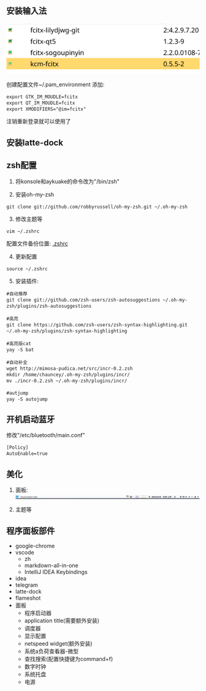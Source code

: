 ## 安装输入法

![相关软件](../img/kde-fcitx.png)

创建配置文件~/.pam_environment
添加:

```
export GTK_IM_MOUDLE=fcitx
export QT_IM_MOUDLE=fcitx
export XMODIFIERS="@im=fcitx"
```

注销重新登录就可以使用了

## 安装latte-dock

## zsh配置

1. 将konsole和aykuake的命令改为"/bin/zsh"

2. 安装oh-my-zsh

```
git clone git://github.com/robbyrussell/oh-my-zsh.git ~/.oh-my-zsh
```

3. 修改主题等

```
vim ~/.zshrc
```

配置文件备份位置:
[.zshrc](https://github.com/ChaunceyCX/my-config-files/blob/master/zsh/.zshrc)


4. 更新配置

```
source ~/.zshrc
```

5. 安装插件:

```
#自动推荐
git clone git://github.com/zsh-users/zsh-autosuggestions ~/.oh-my-zsh/plugins/zsh-autosuggestions

#高亮
git clone https://github.com/zsh-users/zsh-syntax-highlighting.git ~/.oh-my-zsh/plugins/zsh-syntax-highlighting

#高亮版cat
yay -S bat

#自动补全
wget http://mimosa-pudica.net/src/incr-0.2.zsh
mkdir /home/chauncey/.oh-my-zsh/plugins/incr/
mv ./incr-0.2.zsh ~/.oh-my-zsh/plugins/incr/

#autjump
yay -S autojump

```

## 开机启动蓝牙

修改"/etc/bluetooth/main.conf"

```
[Policy]
AutoEnable=true
```

## 美化

1. 面板:
![面板](../img/kde-mianban.png)

2. 主题等


## 程序面板部件

- google-chrome
- vscode
	- zh
	- markdown-all-in-one
	- IntelliJ IDEA Keybindings
- idea
- telegram
- latte-dock
- flameshot
- 面板
  - 程序启动器
  - application title(需要额外安装)
  - 调度器
  - 显示配置
  - netspeed widget(额外安装)
  - 系统a负荷查看器-微型
  - 查找搜索(配置快捷键为command+f)
  - 数字时钟
  - 系统托盘
  - 电源

